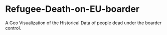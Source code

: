 # Refugee-Death-on-EU-boarder
A Geo Visualization of the Historical Data of people dead under the boarder control.
